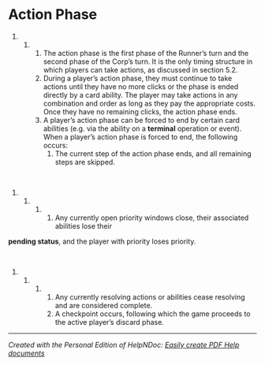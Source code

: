 # Action Phase

1. &nbsp;
   1. &nbsp;
      1. The action phase is the first phase of the Runner’s turn and the second phase of the Corp’s turn. It is the only timing structure in which players can take actions, as discussed in section 5.2.
      1. During a player’s action phase, they must continue to take actions until they have no more clicks or the phase is ended directly by a card ability. The player may take actions in any combination and order as long as they pay the appropriate costs. Once they have no remaining clicks, the action phase ends.
      1. A player’s action phase can be forced to end by certain card abilities (e.g. via the ability on a **terminal** operation or event). When a player’s action phase is forced to end, the following occurs:
         1. The current step of the action phase ends, and all remaining steps are skipped.

&nbsp;

1. &nbsp;
   1. &nbsp;
      1. &nbsp;
         1. Any currently open priority windows close, their associated abilities lose their

**pending status**, and the player with priority loses priority.

&nbsp;

1. &nbsp;
   1. &nbsp;
      1. &nbsp;
         1. Any currently resolving actions or abilities cease resolving and are considered complete.
         1. A checkpoint occurs, following which the game proceeds to the active player’s discard phase.


***
_Created with the Personal Edition of HelpNDoc: [Easily create PDF Help documents](<https://www.helpndoc.com/feature-tour>)_

